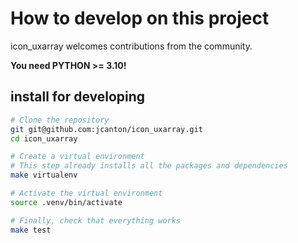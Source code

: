 # How to develop on this project

icon_uxarray welcomes contributions from the community.

**You need PYTHON >= 3.10!**

## install for developing

```bash
# Clone the repository
git git@github.com:jcanton/icon_uxarray.git
cd icon_uxarray

# Create a virtual environment
# This step already installs all the packages and dependencies
make virtualenv

# Activate the virtual environment
source .venv/bin/activate

# Finally, check that everything works
make test
```